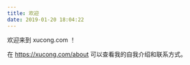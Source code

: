 ```yaml
---
title: 欢迎
date: 2019-01-20 18:04:22
---
```



欢迎来到 xucong.com ！

在 https://xucong.com/about 可以查看我的自我介绍和联系方式。
